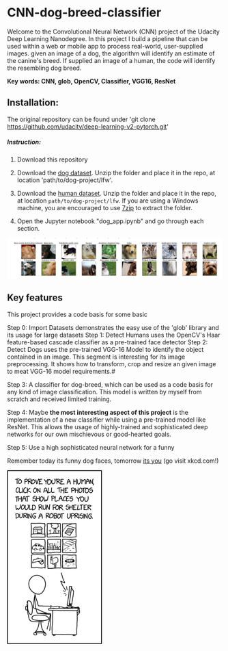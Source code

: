 
# CNN-dog-breed-classifier


Welcome to the Convolutional Neural Network (CNN) project of the Udacity Deep Learning Nanodegree. In this project I build a pipeline that can be used within a web or mobile app to process real-world, user-supplied images. given an image of a dog, the algorithm will identify an estimate of the canine's breed. If supplied an image of a human, the code will identify the resembling dog breed.

__Key words: CNN, glob, OpenCV, Classifier, VGG16, ResNet__


## Installation:
The original repository can be found under
'git clone https://github.com/udacity/deep-learning-v2-pytorch.git'

##### Instruction:
1. Download this repository

2. Download the [dog dataset](https://s3-us-west-1.amazonaws.com/udacity-aind/dog-project/dogImages.zip). Unzip the folder and place it in the repo, at location 'path/to/dog-project/lfw'.

3. Download the [human dataset](http://vis-www.cs.umass.edu/lfw/lfw.tgz).  Unzip the folder and place it in the repo, at location `path/to/dog-project/lfw`.  If you are using a Windows machine, you are encouraged to use [7zip](http://www.7-zip.org/) to extract the folder. 

4. Open the Jupyter notebook "dog_app.ipynb" and go through each section.

[image1]: ./images/dog_classification.PNG "Example for classification"


![Sample Output][image1]


## Key features
This project provides a code basis for some basic 

Step 0: Import Datasets demonstrates the easy use of the 'glob' library and its usage for large datasets
Step 1: Detect Humans uses the OpenCV's Haar feature-based cascade classifier as a pre-trained face detector
Step 2: Detect Dogs uses the pre-trained VGG-16 Model to identify the object contained in an image. This segment is interesting for its image preprocessing. It shows how to transform, crop and resize an given image to meat VGG-16 model requirements.#

Step 3: A classifier for dog-breed, which can be used as a code basis for any kind of image classification. This model is written by myself from scratch and received limited training.

Step 4: Maybe **the most interesting aspect of this project** is the implementation of a new classifier while using a pre-trained model like ResNet. This allows the usage of highly-trained and sophisticated deep networks for our own mischievous or good-hearted goals.

Step 5: Use a high sophisticated neural network for a funny 



Remember today its funny dog faces, tomorrow [its you](https://xkcd.com/2228/) (go visit xkcd.com!)

[image2]: ./images/machine_learning_captcha.png "Soon"
![The not so far future][image2]




```python

```
